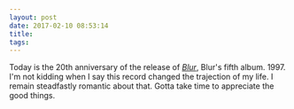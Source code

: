 ```yaml
---
layout: post
date: 2017-02-10 08:53:14
title: 
tags:
---
```


Today is the 20th anniversary of the release of [*Blur*](https://en.wikipedia.org/wiki/Blur_(Blur_album)), Blur's fifth album. 1997. I'm not kidding when I say this record changed the trajection of my life. I remain steadfastly romantic about that. Gotta take time to appreciate the good things.